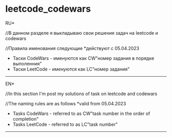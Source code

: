 # leetcode_codewars
RU*                                                                       
                                                                          
//В данном разделе я выкладываю свои решения задач на leetcode и codewars 
                                                                          
//Правила именования следующие *действуют с 05.04.2023                                           
- Таски CodeWars - именуются как CW"номер задания в порядке выполенния"                        
- Таски LeetCode - именуются как LC"номер задания"                       
                                                                          
--------------------------------------------------------------------------
                                                                            
EN*                                                                       
                                                                          
//In this section I'm post my solutions of task on leetcode and codewars  
                                                                          
//The naming rules are as follows *valid from 05.04.2023                                        
- Tasks CodeWars - referred to as CW"task number in the order of completion"                         
- Tasks LeetCode - referred to as LC"task number"                      

--------------------------------------------------------------------------
